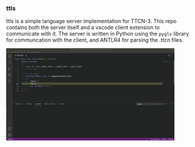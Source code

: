 ### ttls
ttls is a simple language server implementation for TTCN-3. This repo contains both the server itself and a vscode client extension to communicate with it. The server is written in Python using the `pygls` library for communcation with the client, and ANTLR4 for parsing the .ttcn files.

<img src="demo.gif" width="90%"/>

